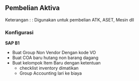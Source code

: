 ## Pembelian Aktiva

Keterangan :
: Digunakan untuk pembelian ATK, ASET, Mesin dll



### Konfigurasi

**SAP B1**
* Buat Group Non Vendor Dengan kode VO
* Buat COA baru hutang non barang dagang
* Buat kelompok Item Baru dengan ketentuan 
  * checklist inventory dimatikan
  * Group Accounting lari ke biaya

